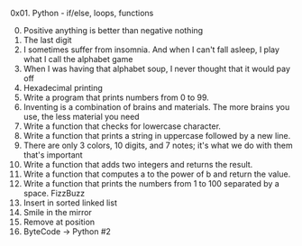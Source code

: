 0x01. Python - if/else, loops, functions

0. Positive anything is better than negative nothing
1. The last digit
2. I sometimes suffer from insomnia. And when I can't fall asleep, I play what I call the alphabet game
3. When I was having that alphabet soup, I never thought that it would pay off
4. Hexadecimal printing
5. Write a program that prints numbers from 0 to 99.
6. Inventing is a combination of brains and materials. The more brains you use, the less material you need
7. Write a function that checks for lowercase character.
8. Write a function that prints a string in uppercase followed by a new line.
9. There are only 3 colors, 10 digits, and 7 notes; it's what we do with them that's important
10. Write a function that adds two integers and returns the result.
11. Write a function that computes a to the power of b and return the value.
12. Write a function that prints the numbers from 1 to 100 separated by a space. FizzBuzz
13. Insert in sorted linked list
14. Smile in the mirror
15. Remove at position
16. ByteCode -> Python #2
